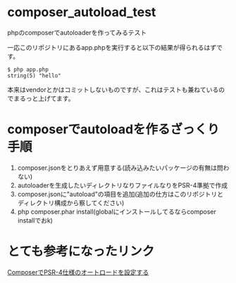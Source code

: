 # composer_autoload_test
phpのcomposerでautoloaderを作ってみるテスト

一応このリポジトリにあるapp.phpを実行すると以下の結果が得られるはずです。

```
$ php app.php
string(5) "hello"
```

本来はvendorとかはコミットしないものですが、これはテストも兼ねているのでまるっと上げてます。  

# composerでautoloadを作るざっくり手順

1. composer.jsonをとりあえず用意する(読み込みたいパッケージの有無は問わない)
2. autoloaderを生成したいディレクトリなりファイルなりをPSR-4準拠で作成
3. composer.jsonに"autoload"の項目を追加(追加の仕方はこのリポジトリとディレクトリ構成から察してください)
4. php composer.phar install(globalにインストールしてるならcomposer installでおk)

# とても参考になったリンク

[ComposerでPSR-4仕様のオートロードを設定する](http://tec-blog.beaglee.com/?p=406)
